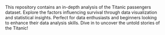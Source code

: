 This repository contains an in-depth analysis of the Titanic passengers dataset. Explore the factors influencing survival through data visualization and statistical insights. Perfect for data enthusiasts and beginners looking to enhance their data analysis skills. Dive in to uncover the untold stories of the Titanic!
